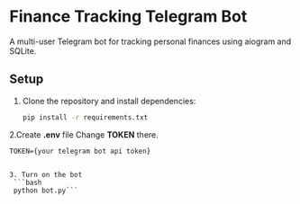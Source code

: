 # Finance Tracking Telegram Bot

A multi-user Telegram bot for tracking personal finances using aiogram and SQLite.

## Setup

1. Clone the repository and install dependencies:
   ```bash
   pip install -r requirements.txt

2.Create **.env** file Change **TOKEN** there.
  ```
  TOKEN={your telegram bot api token}
  

3. Turn on the bot
   ```bash
   python bot.py```

